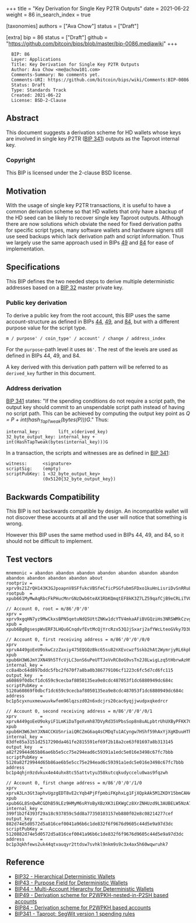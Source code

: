 +++
title = "Key Derivation for Single Key P2TR Outputs"
date = 2021-06-22
weight = 86
in_search_index = true

[taxonomies]
authors = ["Ava Chow"]
status = ["Draft"]

[extra]
bip = 86
status = ["Draft"]
github = "https://github.com/bitcoin/bips/blob/master/bip-0086.mediawiki"
+++

``` 
  BIP: 86
  Layer: Applications
  Title: Key Derivation for Single Key P2TR Outputs
  Author: Ava Chow <me@achow101.com>
  Comments-Summary: No comments yet.
  Comments-URI: https://github.com/bitcoin/bips/wiki/Comments:BIP-0086
  Status: Draft
  Type: Standards Track
  Created: 2021-06-22
  License: BSD-2-Clause
```

## Abstract

This document suggests a derivation scheme for HD wallets whose keys are
involved in single key P2TR ([BIP 341](/341))
outputs as the Taproot internal key.

### Copyright

This BIP is licensed under the 2-clause BSD license.

## Motivation

With the usage of single key P2TR transactions, it is useful to have a
common derivation scheme so that HD wallets that only have a backup of
the HD seed can be likely to recover single key Taproot outputs.
Although there are now solutions which obviate the need for fixed
derivation paths for specific script types, many software wallets and
hardware signers still use seed backups which lack derivation path and
script information. Thus we largely use the same approach used in BIPs
[49](/49) and
[84](/84) for ease of implementation.

## Specifications

This BIP defines the two needed steps to derive multiple deterministic
addresses based on a [BIP 32](/32) master
private key.

### Public key derivation

To derive a public key from the root account, this BIP uses the same
account-structure as defined in BIPs
[44](/44),
[49](/49), and
[84](/84), but with a different purpose value
for the script type.

    m / purpose' / coin_type' / account' / change / address_index

For the `purpose`-path level it uses `86'`. The rest of the levels are
used as defined in BIPs 44, 49, and 84.

A key derived with this derivation path pattern will be referred to as
`derived_key` further in this document.

### Address derivation

[BIP 341](/341) states: "If the
spending conditions do not require a script path, the output key should
commit to an unspendable script path instead of having no script path.
This can be achieved by computing the output key point as *Q = P +
int(hash<sub>TapTweak</sub>(bytes(P)))G*." Thus:

    internal_key:       lift_x(derived_key)
    32_byte_output_key: internal_key + int(HashTapTweak(bytes(internal_key)))G

In a transaction, the scripts and witnesses are as defined in [BIP
341](/341):

    witness:      <signature>
    scriptSig:    (empty)
    scriptPubKey: 1 <32_byte_output_key>
                  (0x5120{32_byte_output_key})

## Backwards Compatibility

This BIP is not backwards compatible by design. An incompatible wallet
will not discover these accounts at all and the user will notice that
something is wrong.

However this BIP uses the same method used in BIPs 44, 49, and 84, so it
should not be difficult to implement.

## Test vectors

    mnemonic = abandon abandon abandon abandon abandon abandon abandon abandon abandon abandon abandon about
    rootpriv = xprv9s21ZrQH143K3GJpoapnV8SFfukcVBSfeCficPSGfubmSFDxo1kuHnLisriDvSnRRuL2Qrg5ggqHKNVpxR86QEC8w35uxmGoggxtQTPvfUu
    rootpub  = xpub661MyMwAqRbcFkPHucMnrGNzDwb6teAX1RbKQmqtEF8kK3Z7LZ59qafCjB9eCRLiTVG3uxBxgKvRgbubRhqSKXnGGb1aoaqLrpMBDrVxga8
    
    // Account 0, root = m/86'/0'/0'
    xprv = xprv9xgqHN7yz9MwCkxsBPN5qetuNdQSUttZNKw1dcYTV4mkaAFiBVGQziHs3NRSWMkCzvgjEe3n9xV8oYywvM8at9yRqyaZVz6TYYhX98VjsUk
    xpub = xpub6BgBgsespWvERF3LHQu6CnqdvfEvtMcQjYrcRzx53QJjSxarj2afYWcLteoGVky7D3UKDP9QyrLprQ3VCECoY49yfdDEHGCtMMj92pReUsQ
    
    // Account 0, first receiving address = m/86'/0'/0'/0/0
    xprv         = xprvA449goEeU9okwCzzZaxiy475EQGQzBkc65su82nXEvcwzfSskb2hAt2WymrjyRL6kpbVTGL3cKtp9herYXSjjQ1j4stsXXiRF7kXkCacK3T
    xpub         = xpub6H3W6JmYJXN49h5TfcVjLC3onS6uPeUTTJoVvRC8oG9vsTn2J8LwigLzq5tHbrwAzH9DGo6ThGUdWsqce8dGfwHVBxSbixjDADGGdzF7t2B
    internal_key = cc8a4bc64d897bddc5fbc2f670f7a8ba0b386779106cf1223c6fc5d7cd6fc115
    output_key   = a60869f0dbcf1dc659c9cecbaf8050135ea9e8cdc487053f1dc6880949dc684c
    scriptPubKey = 5120a60869f0dbcf1dc659c9cecbaf8050135ea9e8cdc487053f1dc6880949dc684c
    address      = bc1p5cyxnuxmeuwuvkwfem96lqzszd02n6xdcjrs20cac6yqjjwudpxqkedrcr
    
    // Account 0, second receiving address = m/86'/0'/0'/0/1
    xprv         = xprvA449goEeU9okyiF1LmKiDaTgeXvmh87DVyRd35VPbsSop8n8uALpbtrUhUXByPFKK7C2yuqrB1FrhiDkEMC4RGmA5KTwsE1aB5jRu9zHsuQ
    xpub         = xpub6H3W6JmYJXN4CCKUSnriaiQRCZmG6aq4sCMDqTu1ACyngw7HShf59hAxYjXgKDuuHThVEUzdHrc3aXCr9kfvQvZPit5dnD3K9xVRBzjK3rX
    internal_key = 83dfe85a3151d2517290da461fe2815591ef69f2b18a2ce63f01697a8b313145
    output_key   = a82f29944d65b86ae6b5e5cc75e294ead6c59391a1edc5e016e3498c67fc7bbb
    scriptPubKey = 5120a82f29944d65b86ae6b5e5cc75e294ead6c59391a1edc5e016e3498c67fc7bbb
    address      = bc1p4qhjn9zdvkux4e44uhx8tc55attvtyu358kutcqkudyccelu0was9fqzwh
    
    // Account 0, first change address = m/86'/0'/0'/1/0
    xprv         = xprvA3Ln3Gt3aphvUgzgEDT8vE2cYqb4PjFfpmbiFKphxLg1FjXQpkAk5M1ZKDY15bmCAHA35jTiawbFuwGtbDZogKF1WfjwxML4gK7WfYW5JRP
    xpub         = xpub6GL8SnQwRCGDhB59LEz9HMyM6sRYoByXBzXK3iEKWgCz8XrZNHUzd9L3AUBELW5NzA7dEFvMas1F84TuPH3xqdUA5tumaGWFgihJzWytXe3
    internal_key = 399f1b2f4393f29a18c937859c5dd8a77350103157eb880f02e8c08214277cef
    output_key   = 882d74e5d0572d5a816cef0041a96b6c1de832f6f9676d9605c44d5e9a97d3dc
    scriptPubKey = 5120882d74e5d0572d5a816cef0041a96b6c1de832f6f9676d9605c44d5e9a97d3dc
    address      = bc1p3qkhfews2uk44qtvauqyr2ttdsw7svhkl9nkm9s9c3x4ax5h60wqwruhk7

## Reference

  - [BIP32 - Hierarchical Deterministic
    Wallets](/32)
  - [BIP43 - Purpose Field for Deterministic
    Wallets](/43)
  - [BIP44 - Multi-Account Hierarchy for Deterministic
    Wallets](/44)
  - [BIP49 - Derivation scheme for P2WPKH-nested-in-P2SH based
    accounts](/49)
  - [BIP84 - Derivation scheme for P2WPKH based
    accounts](/84)
  - [BIP341 - Taproot: SegWit version 1 spending
    rules](/341)
